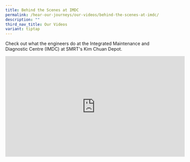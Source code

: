```yaml
---
title: Behind the Scenes at IMDC
permalink: /hear-our-journeys/our-videos/behind-the-scenes-at-imdc/
description: ""
third_nav_title: Our Videos
variant: tiptap
---
```

Check out what the engineers do at the Integrated Maintenance and Diagnostic Centre (IMDC) at SMRT's Kim Chuan Depot.
<div class="bp-youtube">

<iframe allowfullscreen="" allow="accelerometer; autoplay; clipboard-write; encrypted-media; gyroscope; picture-in-picture; web-share" frameborder="0" title="YouTube video player" src="https://www.youtube.com/embed/OO3pX7eocCc?si=M5vo5Hy90RXOT0rj" height="315" width="560"></iframe>

</div>